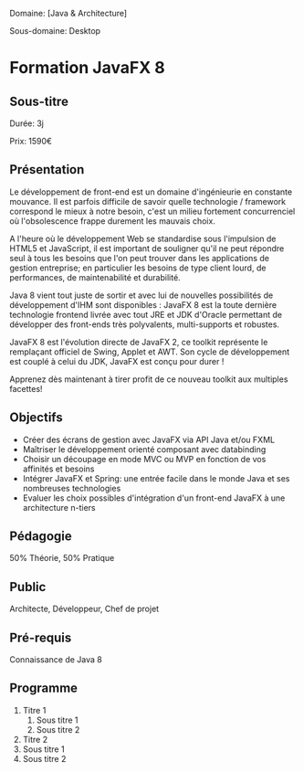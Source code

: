 Domaine: [Java & Architecture]

Sous-domaine: Desktop

# Formation JavaFX 8 

## Sous-titre

Durée: 3j

Prix: 1590€

## Présentation

Le développement de front-end est un domaine d'ingénieurie en constante mouvance. Il est parfois difficile de savoir quelle technologie / framework correspond le mieux à notre besoin, c'est un milieu fortement concurrenciel où l'obsolescence frappe durement les mauvais choix.

A l'heure où le développement Web se standardise sous l'impulsion de HTML5 et JavaScript, il est important de souligner qu'il ne peut répondre seul à tous les besoins que l'on peut trouver dans les applications de gestion entreprise; en particulier les besoins de type client 
lourd, de performances, de maintenabilité et durabilité.

Java 8 vient tout juste de sortir et avec lui de nouvelles possibilités de développement d'IHM sont disponibles : JavaFX 8 est la toute dernière technologie frontend livrée avec tout JRE et JDK d'Oracle permettant de développer 
des front-ends très polyvalents, multi-supports et robustes.

JavaFX 8 est l'évolution directe de JavaFX 2, ce toolkit représente le remplaçant officiel de Swing, Applet et AWT. Son cycle de développement est couplé à celui du JDK, JavaFX est conçu pour durer ! 

Apprenez dès maintenant à tirer profit de ce nouveau toolkit aux multiples facettes!

## Objectifs


-  Créer des écrans de gestion avec JavaFX via API Java et/ou FXML
-  Maîtriser le développement orienté composant avec databinding
-  Choisir un découpage en mode MVC ou MVP en fonction de vos affinités et besoins
-  Intégrer JavaFX et Spring: une entrée facile dans le monde Java et ses nombreuses technologies
-  Evaluer les choix possibles d'intégration d'un front-end JavaFX à une architecture n-tiers


## Pédagogie

50% Théorie, 50% Pratique

## Public

Architecte, Développeur, Chef de projet

## Pré-requis

Connaissance de Java 8

## Programme

<TODO>

1. Titre 1
   1. Sous titre 1
   1. Sous titre 2
1. Titre 2
  1. Sous titre 1
  1. Sous titre 2
